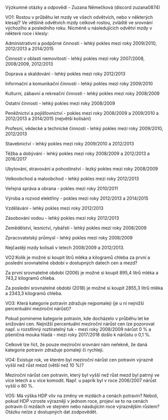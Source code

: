 Výzkumné otázky a odpovědi - Zuzana Němečková (discord zuzana0874)
    
VO1: Rostou v průběhu let mzdy ve všech odvětvích, nebo v některých klesají?
Ve většině odvětvích mzdy celkově rostou, zvláště ve srovnání výchozího a posledního roku. Nicméně u následujících odvětví mzdy v některé roce i klesly: 

Administrativní a podpůrné činnosti - lehký pokles mezi roky 2009/2010, 2012/2013 a 2014/2015

Činnosti v oblasti nemovitostí - lehký pokles mezi roky 2007/2008, 2008/2009, 2012/2013

Doprava a skaldování - lehký pokles mezi roky 2012/2013

Informační a komunikační činnosti - lehký pokles mezi roky 2009/2010

Kulturní, zábavní a rekreační činnosti - lehký pokles mezi roky 2008/2009

Ostatní činnosti - lehký pokles mezi roky 2008/2009

Peněžnictví a pojišťovnictví - pokles mezi roky 2008/2009 a 2009/2010 a 2012/2013 a 2014/2015 (největší kolísání)

Profesní, vědecké a technické činnosti - lehký pokles mezi roky 2009/2010, 2012/2013

Stavebnictví - lehký pokles mezi roky 2009/2010 a 2012/2013

Těžba a dobývání - lehký pokles mezi roky 2008/2009 a 2012/2013 a 2016/2017

Ubytování, stravování a pohostinství - lezký pokles mezi roky 2008/2009

Velkoobchod a maloobchod - lehký pokles mezi roky 2012/2013

Veřejná správa a obrana - pokles mezi roky 2010/2011

Výroba a rozvod elektřiny - pokles mezi roky 2012/2013 a 2014/2015

Vzdělávání - lehký pokles mezi roky 2012/2013

Zásobování vodou - lehký pokles mezi roky 2012/2013

Zemědělství, lesnictví, rybářstí - lehký pokles mezi roky 2008/2009

Zpracovatelský průmysl - lehký pokles mezi roky 2008/2009

Nejčastěji mzdy kolísali v letech 2008/2009 a 2012/2013.
    
VO2:Kolik je možné si koupit litrů mléka a kilogramů chleba za první a poslední srovnatelné období v dostupných datech cen a mezd?

Za první srovnatelné období (2006) je možné si koupit 895,4 litrů mléka a 743,2 kilogramů chleba.

Za poslední srovnatelné období (2018) je možné si koupit 2855,3 litrů mléka a 2343,3 kilogramů chleba.
    
VO3: Která kategorie potravin zdražuje nejpomaleji (je u ní nejnižší percentuální meziroční nárůst)?

Pokud pomineme kategorie potravin, kde docházelo v průběhu let ke snižování cen. Nejnižší percentuální meziroční nárůst cen lze pozorovat např. u rozstlinný roztíratelný tuk - mezi roky 2008/2009 nárůst 0 % a pšeničná mouka hladá - mezi roky 2017/2018 došlo k nárůstu o 0,1 %.

Celkově lze říct, že pouze meziroční srovnání nám neřekně, že daná kategorie potravin zdražuje pomaleji či rychleji.

    
VO4: Existuje rok, ve kterém byl meziroční nárůst cen potravin výrazně vyšší než růst mezd (větší než 10 %)?

Meziroční nárůst cen potravin, který byl vyšší než růst mezd byl patrný ve více letech a u více komodit. Např. u paprik byl v roce 2006/2007 nárůst vyšší o 80 %.
    
VO5: Má výška HDP vliv na změny ve mzdách a cenách potravin? Neboli, pokud HDP vzroste výrazněji v jednom roce, projeví se to na cenách potravin či mzdách ve stejném nebo násdujícím roce výraznějším růstem?
Otázku nelze z dostupných dat zodpovědět.
